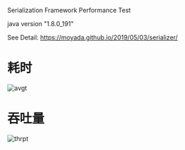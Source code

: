 Serialization Framework Performance Test

java version "1.8.0_191"

See Detail: https://moyada.github.io/2019/05/03/serializer/

# 耗时

![avgt](https://moyada.github.io/images/serializer/avgt.png)

# 吞吐量

![thrpt](https://moyada.github.io/images/serializer/thrpt.png)